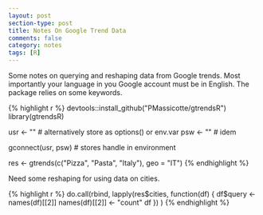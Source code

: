 ```yaml
---
layout: post
section-type: post
title: Notes On Google Trend Data
comments: false
category: notes
tags: [R]
---
```



Some notes on querying and reshaping data from Google trends. Most importantly
your language in you Google account must be in English. The package relies on
some keywords.


{% highlight r %}
devtools::install_github("PMassicotte/gtrendsR")
library(gtrendsR)

usr <- ""  # alternatively store as options() or env.var
psw <- ""              # idem

gconnect(usr, psw)       # stores handle in environment

res <- gtrends(c("Pizza", "Pasta", "Italy"), geo = "IT")
{% endhighlight %}

Need some reshaping for using data on cities.


{% highlight r %}
do.call(rbind, 
        lapply(res$cities, function(df) {
          df$query <- names(df)[[2]]
          names(df)[[2]] <- "count"
          df
        })
)
{% endhighlight %}

